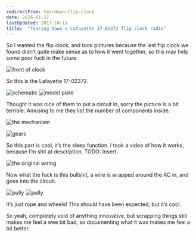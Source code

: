 ```yaml
---
redirectFrom: teardown-flip-clock
date: 2016-01-27
lastUpdated: 2017-10-11
title:  "Tearing Down a Lafayette 17-02372 flip clock radio"
---
```


So I wanted the flip clock, and took pictures because the last flip clock we found didn’t quite make sense as to how it went together, so this may help some poor fuck in the future.

<!--excerpt-->

![front of clock](/assets/pages/flipclock/flipclockFront.jpg)

So this is the Lafayette 17-02372.

![schematic](/assets/pages/flipclock/flipclockSchematic.jpg)
![model plate](/assets/pages/flipclock/flipclockModel.jpg)

Thought it was nice of them to put a circuit in, sorry the picture is a bit terrible. Amusing to me they list the number of components inside.

![the mechanism](/assets/pages/flipclock/flipclock.jpg)

![gears](/assets/pages/flipclock/flipclockGears.jpg)

So this part is cool, it’s the sleep function. I took a video of how it works, because I’m shit at description. TODO: Insert.

![the original wiring](/assets/pages/flipclock/flipclockWires.jpg)

Now what the fuck is this bullshit, a wire is wrapped around the AC in, and goes into the circuit.

![pully](/assets/pages/flipclock/flipclockPully1.jpg)
![pully](/assets/pages/flipclock/flipclockPully2.jpg)

It’s just rope and wheels! This should have been expected, but it’s cool.


So yeah, completely void of anything innovative, but scrapping things still makes me feel a wee bit bad, so documenting what it was makes me feel a bit better.

